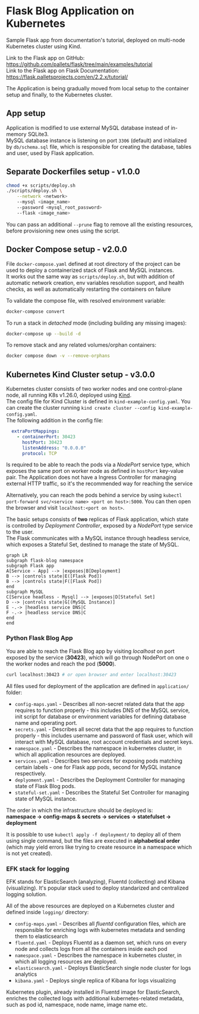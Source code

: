# Flask Blog Application on Kubernetes

Sample Flask app from documentation's tutorial, deployed on multi-node Kubernetes cluster using Kind.

Link to the Flask app on GitHub: https://github.com/pallets/flask/tree/main/examples/tutorial  
Link to the Flask app on Flask Documentation: https://flask.palletsprojects.com/en/2.2.x/tutorial/

The Application is being gradually moved from local setup to the container setup and finally, to the Kubernetes cluster.

## App setup

Application is modified to use external MySQL database instead of in-memory SQLite3.  
MySQL database instance is listening on port `3306` (default) and initialized by `db/schema.sql` file, which is responsible for creating the database, tables and user, used by Flask application.

## Separate Dockerfiles setup - v1.0.0

```bash
chmod +x scripts/deploy.sh
./scripts/deploy.sh \
    --network <network>
    --mysql <image_name>
    --password <mysql_root_password>
    --flask <image_name>
```

You can pass an additional `--prune` flag to remove all the existing resources, before provisioning new ones using the script.

## Docker Compose setup - v2.0.0

File `docker-compose.yaml` defined at root directory of the project can be used to deploy a containerized stack of Flask and MySQL instances.  
It works out the same way as `scripts/deploy.sh`, but with addition of automatic network creation, env variables resolution support, and health checks, as well as automatically restarting the containers on failure

To validate the compose file, with resolved environment variable:

```bash
docker-compose convert
```

To run a stack in _detached_ mode (including building any missing images):

```bash
docker-compose up --build -d
```

To remove stack and any related volumes/orphan containers:

```bash
docker compose down -v --remove-orphans
```

## Kubernetes Kind Cluster setup - v3.0.0

Kubernetes cluster consists of two worker nodes and one control-plane node, all running K8s v1.26.0, deployed using [Kind](https://kind.sigs.k8s.io/).  
The config file for Kind Cluster is defined in `kind-example-config.yaml`. You can create the cluster running `kind create cluster --config kind-example-config.yaml`.  
The following addition in the config file:  

```yaml
  extraPortMappings:
    - containerPort: 30423
      hostPort: 30423
      listenAddress: "0.0.0.0"
      protocol: TCP
```

Is required to be able to reach the pods via a _NodePort_ service type, which exposes the same port on worker node as defined in `hostPort` key-value pair. The Application does not have a Ingress Controller for managing external HTTP traffic, so it's the recommended way for reaching the service  

Alternatively, you can reach the pods behind a service by using `kubectl port-forward svc/<service name> <port on host>:5000`. You can then open the browser and visit `localhost:<port on host>`.  

The basic setups consists of **two** replicas of Flask application, which state is controlled by _Deployment Controller_, exposed by a _NodePort_ type service to the user.  
The Flask communicates with a MySQL instance through headless service, which exposes a Stateful Set, destined to manage the state of MySQL.

```mermaid
graph LR
subgraph flask-blog namespace
subgraph Flask app
A[Service - App] --> |exposes|B[Deployment]
B --> |controls state|E([Flask Pod])
B --> |controls state|F([Flask Pod])
end
subgraph MySQL
C[Service headless - Mysql] --> |exposes|D[Stateful Set]
D --> |controls state|G[(MySQL Instance)]
E -.-> |headless service DNS|C
F -.-> |headless service DNS|C
end
end
```

### Python Flask Blog App

You are able to reach the Flask Blog app by visiting _localhost_ on port exposed by the service (**30423**), which will go through NodePort on one o the worker nodes and reach the pod (**5000**).

```bash
curl localhost:30423 # or open browser and enter localhost:30423
```

All files used for deployment of the application are defined in `application/` folder:

* `config-maps.yaml` - Describes all non-secret related data that the app requires to function properly - this includes DNS of the MySQL service, init script for database or environment variables for defining database name and operating port.
* `secrets.yaml` - Describes all secret data that the app requires to function properly - this includes username and password of flask user, which will interact with MySQL database, root account credentials and secret keys.
* `namespace.yaml` - Describes the namespace in kubernetes cluster, in which all application resources are deployed.
* `services.yaml` - Describes two services for exposing pods matching certain labels - one for Flask app pods, second for MySQL instance respectively.
* `deplyoment.yaml` - Describes the Deployment Controller for managing state of Flask Blog pods.
* `stateful-set.yaml` - Describes the Stateful Set Controller for managing state of MySQL instance.

The order in which the infrastructure should be deployed is:  
**namespace -> config-maps & secrets -> services -> statefulset -> deployment**

It is possible to use `kubectl apply -f deployment/` to deploy all of them using single command, but the files are executed in **alphabetical order** (which may yield errors like trying to create resource in a namespace which is not yet created).

### EFK stack for logging

EFK stands for ElasticSearch (analyzing), Fluentd (collecting) and Kibana (visualizing). It's popular stack used to deploy standarized and centralized logging solution.

All of the above resources are deployed on a Kubernetes cluster and defined inside `logging/` directory:

* `config-maps.yaml` - Describes all *fluentd* configuration files, which are responsible for enriching logs with kubernetes metadata and sending them to elasticsearch
* `fluentd.yaml` - Deploys Fluentd as a daemon set, which runs on every node and collects logs from all the containers inside each pod
* `namespace.yaml` - Describes the namespace in kubernetes cluster, in which all logging resources are deployed.
* `elasticsearch.yaml` - Deploys ElasticSearch single node cluster for logs analytics
* `kibana.yaml` - Deploys single replica of Kibana for logs visualizing

Kubernetes plugin, already installed in Fluentd image for ElasticSearch, enriches the collected logs with additional kubernetes-related metadata, such as pod id, namespace, node name, image name etc.
